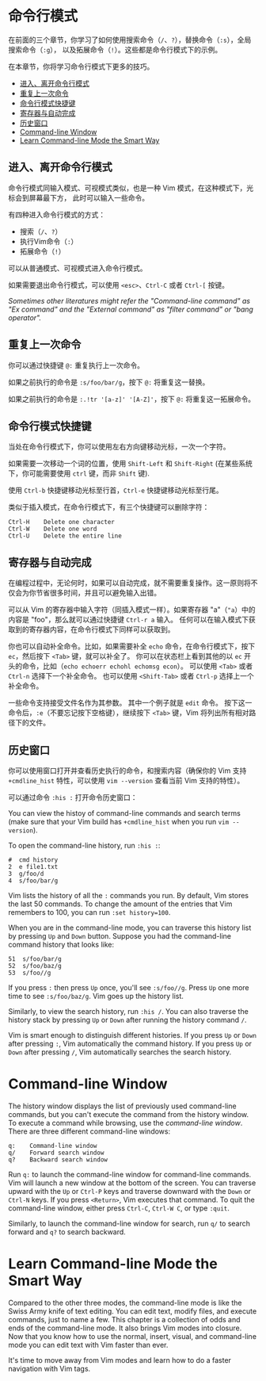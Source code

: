 # 命令行模式

在前面的三个章节，你学习了如何使用搜索命令（`/`、`?`），替换命令（`:s`），全局搜索命令（`:g`），
以及拓展命令（`!`）。这些都是命令行模式下的示例。

在本章节，你将学习命令行模式下更多的技巧。

<!-- vim-markdown-toc GFM -->

  - [进入、离开命令行模式](#进入离开命令行模式)
  - [重复上一次命令](#重复上一次命令)
  - [命令行模式快捷键](#命令行模式快捷键)
  - [寄存器与自动完成](#寄存器与自动完成)
  - [历史窗口](#历史窗口)
- [Command-line Window](#command-line-window)
- [Learn Command-line Mode the Smart Way](#learn-command-line-mode-the-smart-way)

<!-- vim-markdown-toc -->

## 进入、离开命令行模式

命令行模式同输入模式、可视模式类似，也是一种 Vim 模式，在这种模式下，光标会到屏幕最下方，
此时可以输入一些命令。

有四种进入命令行模式的方式：

- 搜索（`/`、`?`）
- 执行Vim命令（`:`）
- 拓展命令（`!`）

可以从普通模式、可视模式进入命令行模式。

如果需要退出命令行模式，可以使用 `<esc>`、`Ctrl-C` 或者 `Ctrl-[` 按键。

_Sometimes other literatures might refer the "Command-line command" as "Ex command" and the "External command" as "filter command" or "bang operator"._

## 重复上一次命令

你可以通过快捷键 `@:` 重复执行上一次命令。

如果之前执行的命令是 `:s/foo/bar/g`，按下 `@:` 将重复这一替换。

如果之前执行的命令是 `:.!tr '[a-z]' '[A-Z]'`，按下 `@:` 将重复这一拓展命令。

## 命令行模式快捷键

当处在命令行模式下，你可以使用左右方向键移动光标，一次一个字符。

如果需要一次移动一个词的位置，使用 `Shift-Left` 和 `Shift-Right` (在某些系统下，你可能需要使用 `ctrl` 键，而非 `Shift` 键).

使用 `Ctrl-b` 快捷键移动光标至行首，`Ctrl-e` 快捷键移动光标至行尾。

类似于插入模式，在命令行模式下，有三个快捷键可以删除字符：

```
Ctrl-H    Delete one character
Ctrl-W    Delete one word
Ctrl-U    Delete the entire line
```

## 寄存器与自动完成

在编程过程中，无论何时，如果可以自动完成，就不需要重复操作。这一原则将不仅会为你节省很多时间，并且可以避免输入出错。

可以从 Vim 的寄存器中输入字符（同插入模式一样）。如果寄存器 "a"（`"a`）中的内容是 "foo"，那么就可以通过快捷键 `Ctrl-r a` 输入。
任何可以在输入模式下获取到的寄存器内容，在命令行模式下同样可以获取到。

你也可以自动补全命令。比如，如果需要补全 `echo` 命令，在命令行模式下，按下 `ec`，然后按下 `<Tab>` 键，就可以补全了。
你可以在状态栏上看到其他的以 `ec` 开头的命令，比如（`echo echoerr echohl echomsg econ`）。
可以使用 `<Tab>` 或者 `Ctrl-n` 选择下一个补全命令。
也可以使用 `<Shift-Tab>` 或者 `Ctrl-p` 选择上一个补全命令。

一些命令支持接受文件名作为其参数。
其中一个例子就是 `edit` 命令。
按下这一命令后，`:e`（不要忘记按下空格键），继续按下 `<Tab>` 键，Vim 将列出所有相对路径下的文件。

## 历史窗口

你可以使用窗口打开并查看历史执行的命令，和搜索内容（确保你的 Vim 支持 `+cmdline_hist` 特性，可以使用 `vim --version` 查看当前 Vim 支持的特性）。

可以通过命令 `:his :` 打开命令历史窗口：

You can view the histoy of command-line commands and search terms (make sure that your Vim build has `+cmdline_hist` when you run `vim --version`).

To open the command-line history, run `:his :`:

```
#  cmd history
2  e file1.txt
3  g/foo/d
4  s/foo/bar/g
```

Vim lists the history of all the `:` commands you run. By default, Vim stores the last 50 commands. To change the amount of the entries that Vim remembers to 100, you can run `:set history=100`.

When you are in the command-line mode, you can traverse this history list by pressing `Up` and `Down` button. Suppose you had the command-line command history that looks like:

```
51  s/foo/bar/g
52  s/foo/baz/g
53  s/foo//g
```

If you press `:` then press `Up` once, you'll see `:s/foo//g`. Press `Up` one more time to see `:s/foo/baz/g`. Vim goes up the history list.

Similarly, to view the search history, run `:his /`. You can also traverse the history stack by pressing `Up` or `Down` after running the history command `/`.

Vim is smart enough to distinguish different histories. If you press `Up` or `Down` after pressing `:`, Vim automatically the command history. If you press `Up` or `Down` after pressing `/`, Vim automatically searches the search history.

# Command-line Window

The history window displays the list of previously used command-line commands, but you can't execute the command from the history window. To execute a command while browsing, use the _command-line window_. There are three different command-line windows:

```
q:    Command-line window
q/    Forward search window
q?    Backward search window
```

Run `q:` to launch the command-line window for command-line commands. Vim will launch a new window at the bottom of the screen. You can traverse upward with the `Up` or `Ctrl-P` keys and traverse downward with the `Down` or `Ctrl-N` keys. If you press `<Return>`, Vim executes that command. To quit the command-line window, either press `Ctrl-C`, `Ctrl-W C`, or type `:quit`.

Similarly, to launch the command-line window for search, run `q/` to search forward and `q?` to search backward.

# Learn Command-line Mode the Smart Way

Compared to the other three modes, the command-line mode is like the Swiss Army knife of text editing. You can edit text, modify files, and execute commands, just to name a few. This chapter is a collection of odds and ends of the command-line mode. It also brings Vim modes into closure. Now that you know how to use the normal, insert, visual, and command-line mode you can edit text with Vim faster than ever.

It's time to move away from Vim modes and learn how to do a faster navigation with Vim tags.
